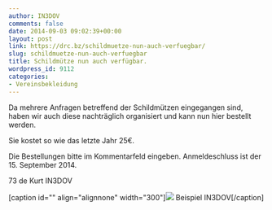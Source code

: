 ```yaml
---
author: IN3DOV
comments: false
date: 2014-09-03 09:02:39+00:00
layout: post
link: https://drc.bz/schildmuetze-nun-auch-verfuegbar/
slug: schildmuetze-nun-auch-verfuegbar
title: Schildmütze nun auch verfügbar.
wordpress_id: 9112
categories:
- Vereinsbekleidung
---
```


Da mehrere Anfragen betreffend der Schildmützen eingegangen sind, haben wir auch diese nachträglich organisiert und kann nun hier bestellt werden.

Sie kostet so wie das letzte Jahr 25€.

Die Bestellungen bitte im Kommentarfeld eingeben. Anmeldeschluss ist der 15. September 2014.

73 de Kurt IN3DOV



[caption id="" align="alignnone" width="300"]![](https://drc.bz/wp-content/uploads/2010/04/kappl1-300x225.jpg) Beispiel IN3DOV[/caption]
